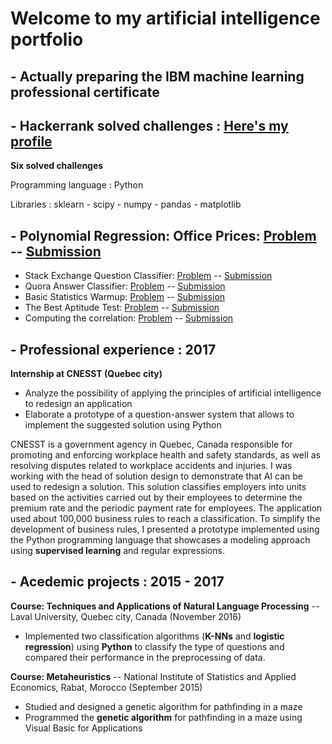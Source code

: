# Welcome to my artificial intelligence portfolio

## - Actually preparing the IBM machine learning professional certificate

## - Hackerrank solved challenges : [Here's my profile](https://www.hackerrank.com/moubine_rabab)

**Six solved challenges**

Programming language : Python

Libraries : sklearn - scipy - numpy - pandas - matplotlib

## - Polynomial Regression: Office Prices: [Problem](https://www.hackerrank.com/challenges/predicting-office-space-price/problem) -- [Submission](https://github.com/rababm/hackerrankChallenges/blob/main/PolynomialRegressionOfficePrices.ipynb)
- Stack Exchange Question Classifier: [Problem](https://www.hackerrank.com/challenges/stack-exchange-question-classifier) -- [Submission](https://github.com/rababm/hackerrankChallenges/blob/main/StackExchangeQuestionClassifier.ipynb)
- Quora Answer Classifier: [Problem](https://www.hackerrank.com/challenges/quora-answer-classifier) -- [Submission](https://github.com/rababm/hackerrankChallenges/blob/main/QuoraAnswerClassifier.ipynb)
- Basic Statistics Warmup: [Problem](https://www.hackerrank.com/challenges/stat-warmup/problem) -- [Submission](https://github.com/rababm/hackerrankChallenges/blob/main/BasicStatisticsWarmup.ipynb)
- The Best Aptitude Test: [Problem](https://www.hackerrank.com/challenges/the-best-aptitude-test/problem) -- [Submission](https://github.com/rababm/hackerrankChallenges/blob/main/The%20Best%20Aptitude%20Test.ipynb)
- Computing the correlation: [Problem](https://www.hackerrank.com/challenges/computing-the-correlation) -- [Submission](https://github.com/rababm/hackerrankChallenges/blob/main/ComputingTheCorrelation.ipynb)

## - Professional experience : 2017
**Internship at CNESST (Quebec city)**
- Analyze the possibility of applying the principles of artificial intelligence to redesign an application
- Elaborate a prototype of a question-answer system that allows to implement the suggested solution using Python

CNESST is a government agency in Quebec, Canada responsible for promoting and enforcing workplace health and safety standards, as well as resolving disputes related to workplace accidents and injuries.
I was working with the head of solution design to demonstrate that AI can be used to redesign a solution. 
This solution classifies employers into units based on the activities carried out by their employees to determine the premium rate and the periodic payment rate for employees. 
The application used about 100,000 business rules to reach a classification.
To simplify the development of business rules, I presented a prototype implemented using the Python programming language that showcases a modeling approach using **supervised learning** and regular expressions.

## - Acedemic projects : 2015 - 2017
**Course: Techniques and Applications of Natural Language Processing** -- Laval University, Quebec city, Canada (November 2016)

- Implemented two classification algorithms (**K-NNs** and **logistic regression**) using **Python** to classify the type of questions and compared their performance in the preprocessing of data.

**Course: Metaheuristics** -- National Institute of Statistics and Applied Economics, Rabat, Morocco (September 2015)

- Studied and designed a genetic algorithm for pathfinding in a maze
- Programmed the **genetic algorithm** for pathfinding in a maze using Visual Basic for Applications
